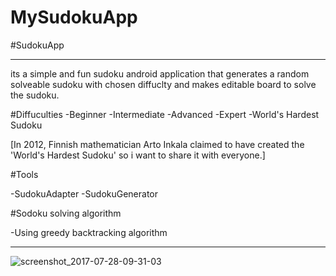 # MySudokuApp

#SudokuApp

-----------------

its a simple and fun sudoku android application that generates a random solveable sudoku with chosen diffuclty and makes editable board to solve the sudoku.

#Diffuculties
  -Beginner
  -Intermediate
  -Advanced
  -Expert
  -World's Hardest Sudoku
  
[In 2012, Finnish mathematician Arto Inkala claimed to have created the 'World's Hardest Sudoku' so i want to share it with everyone.]

#Tools

 -SudokuAdapter
 -SudokuGenerator

#Sodoku solving algorithm

 -Using greedy backtracking algorithm

-------------------

![screenshot_2017-07-28-09-31-03](https://user-images.githubusercontent.com/29862339/28705466-8e74990c-7378-11e7-838b-2dfd6b6a8d04.png)
